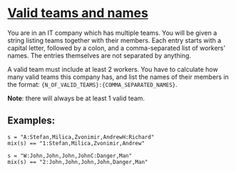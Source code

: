 # [Valid teams and names](https://www.codewars.com/kata/valid-teams-and-names "https://www.codewars.com/kata/588d01f0a98ea0d3b8000002")

You are in an IT company which has multiple teams. You will be given a string listing teams together with their members. Each entry starts with a capital letter, followed by a colon, and a comma-separated list of workers' names. The entries themselves are not separated by anything.

A valid team must include at least 2 workers. You have to calculate how many valid teams this company has, and list the names of their members in the format: `{N_OF_VALID_TEAMS}:{COMMA_SEPARATED_NAMES}`.

**Note**: there will always be at least 1 valid team.

## Examples:

```
s = "A:Stefan,Milica,Zvonimir,AndrewH:Richard"
mix(s) == "1:Stefan,Milica,Zvonimir,Andrew"

s = "W:John,John,John,JohnC:Danger,Man"
mix(s) == "2:John,John,John,John,Danger,Man"
```